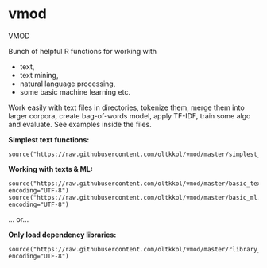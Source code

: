 # vmod
VMOD

Bunch of helpful R functions for working with 
* text, 
* text mining, 
* natural language processing,
* some basic machine learning etc.

Work easily with text files in directories, tokenize them, merge them into larger corpora, create bag-of-words model, apply TF-IDF, train some algo and evaluate. See examples inside the files.

**Simplest text functions:**
```
source("https://raw.githubusercontent.com/oltkkol/vmod/master/simplest_text.R")
```

**Working with texts & ML:**
```
source("https://raw.githubusercontent.com/oltkkol/vmod/master/basic_text.r", encoding="UTF-8")
source("https://raw.githubusercontent.com/oltkkol/vmod/master/basic_ml.r", encoding="UTF-8")
```

... or...

**Only load dependency libraries:**
```
source("https://raw.githubusercontent.com/oltkkol/vmod/master/rlibrary_dependency.r", encoding="UTF-8")
```
